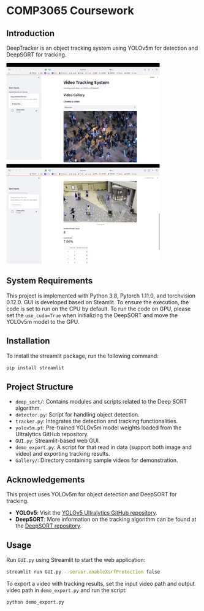# COMP3065 Coursework

## Introduction
DeepTracker is an object tracking system using YOLOv5m for detection and DeepSORT for tracking.

<p float="left">
  <img src="imgs/screen1.png" width="400" />
  <img src="imgs/screen2.png" width="400" /> 
</p>

## System Requirements
This project is implemented with Python 3.8, Pytorch 1.11.0, and torchvision 0.12.0. 
GUI is developed based on Steamlit. To ensure the execution, the code is set to run on the CPU by default. To run the code on GPU, please set the `use_cuda=True` when initializing the DeepSORT
and move the YOLOv5m model to the GPU.

## Installation
To install the streamlit package, run the following command:
```bash
pip install streamlit
```

## Project Structure
- `deep_sort/`: Contains modules and scripts related to the Deep SORT algorithm.
- `detector.py`: Script for handling object detection.
- `tracker.py`: Integrates the detection and tracking functionalities.
- `yolov5m.pt`: Pre-trained YOLOv5m model weights loaded from the Ultralytics GitHub repository.
- `GUI.py`: Streamlit-based web GUI.
- `demo_export.py`: A script for that read in data (support both image and video) and exporting tracking results.
- `Gallery/`: Directory containing sample videos for demonstration.

## Acknowledgements
This project uses YOLOv5m for object detection and DeepSORT for tracking. 

- **YOLOv5**: Visit the [YOLOv5 Ultralytics GitHub repository](https://github.com/ultralytics/yolov5).
- **DeepSORT**: More information on the tracking algorithm can be found at the [DeepSORT repository](https://github.com/nwojke/deep_sort).

## Usage
Run `GUI.py` using Streamlit to start the web application:
```bash
streamlit run GUI.py --server.enableXsrfProtection false
```
To export a video with tracking results, set the input video path and output video path in `demo_export.py` and run the script:
```bash
python demo_export.py
```

